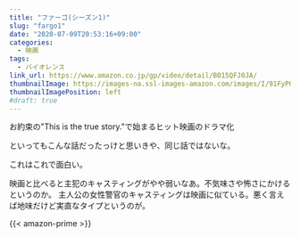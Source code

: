 ```yaml
---
title: "ファーゴ(シーズン1)"
slug: "fargo1"
date: "2020-07-09T20:53:16+09:00"
categories:
  - 映画
tags:
  - バイオレンス
link_url: https://www.amazon.co.jp/gp/video/detail/B015QFJ0JA/
thumbnailImage: https://images-na.ssl-images-amazon.com/images/I/91FyP0KxiCL._SX600_.jpg
thumbnailImagePosition: left
#draft: true
---
```

お約束の"This is the true story."で始まるヒット映画のドラマ化
<!--more-->
といってもこんな話だったっけと思いきや、同じ話ではないな。

これはこれで面白い。

映画と比べると主犯のキャスティングがやや弱いなあ。不気味さや怖さにかけるというのか。
主人公の女性警官のキャスティングは映画に似ている。悪く言えば地味だけど実直なタイプというのが。

{{< amazon-prime >}}
